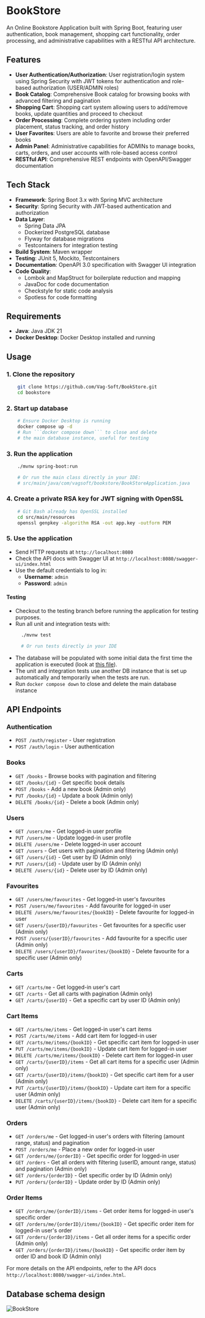 # BookStore

An Online Bookstore Application built with Spring Boot, featuring user authentication, book management, shopping cart functionality, order processing, and administrative capabilities with a RESTful API architecture.

## Features
- **User Authentication/Authorization**: User registration/login system using Spring Security with JWT tokens for authentication and role-based authorization (USER/ADMIN roles)
- **Book Catalog**: Comprehensive Book catalog for browsing books with advanced filtering and pagination
- **Shopping Cart**: Shopping cart system allowing users to add/remove books, update quantities and proceed to checkout
- **Order Processing**: Complete ordering system including order placement, status tracking, and order history
- **User Favorites**: Users are able to favorite and browse their preferred books
- **Admin Panel**: Administrative capabilities for ADMINs to manage books, carts, orders, and user accounts with role-based access control
- **RESTful API**: Comprehensive REST endpoints with OpenAPI/Swagger documentation

## Tech Stack
- **Framework**: Spring Boot 3.x with Spring MVC architecture
- **Security**: Spring Security with JWT-based authentication and authorization
- **Data Layer**:
  - Spring Data JPA
  - Dockerized PostgreSQL database
  - Flyway for database migrations
  - Testcontainers for integration testing
- **Build System**: Maven wrapper
- **Testing**: JUnit 5, Mockito, Testcontainers
- **Documentation**: OpenAPI 3.0 specification with Swagger UI integration
- **Code Quality**: 
  - Lombok and MapStruct for boilerplate reduction and mapping
  - JavaDoc for code documentation
  - Checkstyle for static code analysis
  - Spotless for code formatting

## Requirements
- **Java**: Java JDK 21
- **Docker Desktop**: Docker Desktop installed and running

## Usage
### 1. Clone the repository
```bash
    git clone https://github.com/Vag-Soft/BookStore.git
    cd bookstore
   ```

### 2. Start up database
```bash
    # Ensure Docker Desktop is running
    docker compose up -d
    # Run ```docker compose down``` to close and delete 
    # the main database instance, useful for testing
   ```    

### 3. Run the application
```bash
    ./mvnw spring-boot:run

    # Or run the main class directly in your IDE:
    # src/main/java/com/vagsoft/bookstore/BookStoreApplication.java
   ```

### 4. Create a private RSA key for JWT signing with OpenSSL
```bash
    # Git Bash already has OpenSSL installed
    cd src/main/resources
    openssl genpkey -algorithm RSA -out app.key -outform PEM
   ```

### 5. Use the application
 - Send HTTP requests at ```http://localhost:8080```
 - Check the API docs with Swagger UI at ```http://localhost:8080/swagger-ui/index.html```
 - Use the default credentials to log in:
   - **Username**: `admin`
   - **Password**: `admin`


#### Testing
- Checkout to the testing branch before running the application for testing purposes.
- Run all unit and integration tests with:
  ```bash
    ./mvnw test
  
    # Or run tests directly in your IDE
    ```
- The database will be populated with some initial data the first time the application is executed (look at [this file](src/main/resources/db/migrations/dev/V1_0_1__initial_data.sql)).
- The unit and integration tests use another DB instance that is set up automatically and temporarily when the tests are run.
- Run ```docker compose down``` to close and delete the main database instance

## API Endpoints

### Authentication
- `POST /auth/register` - User registration
- `POST /auth/login` - User authentication

### Books
- `GET /books` - Browse books with pagination and filtering
- `GET /books/{id}` - Get specific book details
- `POST /books` - Add a new book (Admin only)
- `PUT /books/{id}` - Update a book (Admin only)
- `DELETE /books/{id}` - Delete a book (Admin only)

### Users
- `GET /users/me` - Get logged-in user profile
- `PUT /users/me` - Update logged-in user profile
- `DELETE /users/me` - Delete logged-in user account
- `GET /users` - Get users with pagination and filtering (Admin only)
- `GET /users/{id}` - Get user by ID (Admin only)
- `PUT /users/{id}` - Update user by ID (Admin only)
- `DELETE /users/{id}` - Delete user by ID (Admin only)

### Favourites
- `GET /users/me/favourites` - Get logged-in user's favourites
- `POST /users/me/favourites` - Add favourite for logged-in user
- `DELETE /users/me/favourites/{bookID}` - Delete favourite for logged-in user
- `GET /users/{userID}/favourites` - Get favourites for a specific user (Admin only)
- `POST /users/{userID}/favourites` - Add favourite for a specific user (Admin only)
- `DELETE /users/{userID}/favourites/{bookID}` - Delete favourite for a specific user (Admin only)

### Carts
- `GET /carts/me` - Get logged-in user's cart
- `GET /carts` - Get all carts with pagination (Admin only)
- `GET /carts/{userID}` - Get a specific cart by user ID (Admin only)

### Cart Items
- `GET /carts/me/items` - Get logged-in user's cart items
- `POST /carts/me/items` - Add cart item for logged-in user
- `GET /carts/me/items/{bookID}` - Get specific cart item for logged-in user
- `PUT /carts/me/items/{bookID}` - Update cart item for logged-in user
- `DELETE /carts/me/items/{bookID}` - Delete cart item for logged-in user
- `GET /carts/{userID}/items` - Get all cart items for a specific user (Admin only)
- `GET /carts/{userID}/items/{bookID}` - Get specific cart item for a user (Admin only)
- `PUT /carts/{userID}/items/{bookID}` - Update cart item for a specific user (Admin only)
- `DELETE /carts/{userID}/items/{bookID}` - Delete cart item for a specific user (Admin only)

### Orders
- `GET /orders/me` - Get logged-in user's orders with filtering (amount range, status) and pagination
- `POST /orders/me` - Place a new order for logged-in user
- `GET /orders/me/{orderID}` - Get specific order for logged-in user
- `GET /orders` - Get all orders with filtering (userID, amount range, status) and pagination (Admin only)
- `GET /orders/{orderID}` - Get specific order by ID (Admin only)
- `PUT /orders/{orderID}` - Update order by ID (Admin only)

### Order Items
- `GET /orders/me/{orderID}/items` - Get order items for logged-in user's specific order
- `GET /orders/me/{orderID}/items/{bookID}` - Get specific order item for logged-in user's order
- `GET /orders/{orderID}/items` - Get all order items for a specific order (Admin only)
- `GET /orders/{orderID}/items/{bookID}` - Get specific order item by order ID and book ID (Admin only)

For more details on the API endpoints, refer to the API docs ```http://localhost:8080/swagger-ui/index.html```.

## Database schema design
![BookStore](https://github.com/user-attachments/assets/7b89aeef-96d8-4ff0-bd61-542f3fd31a2c)
